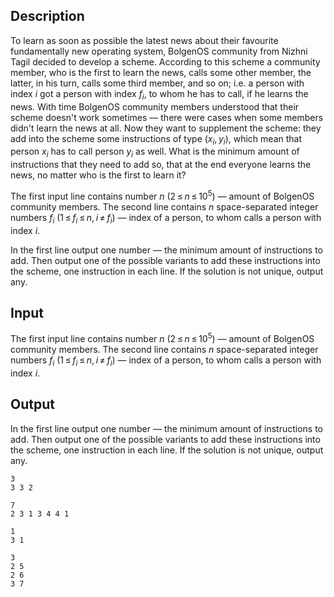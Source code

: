 ## Description

<div><p>To learn as soon as possible the latest news about their favourite fundamentally new operating system, BolgenOS community from Nizhni Tagil decided to develop a scheme. According to this scheme a community member, who is the first to learn the news, calls some other member, the latter, in his turn, calls some third member, and so on; i.e. a person with index <span class="tex-span"><i>i</i></span> got a person with index <span class="tex-span"><i>f</i><sub class="lower-index"><i>i</i></sub></span>, to whom he has to call, if he learns the news. With time BolgenOS community members understood that their scheme doesn't work sometimes — there were cases when some members didn't learn the news at all. Now they want to supplement the scheme: they <span class="tex-font-style-underline">add</span> into the scheme some instructions of type <span class="tex-span">(<i>x</i><sub class="lower-index"><i>i</i></sub>, <i>y</i><sub class="lower-index"><i>i</i></sub>)</span>, which mean that person <span class="tex-span"><i>x</i><sub class="lower-index"><i>i</i></sub></span> has to call person <span class="tex-span"><i>y</i><sub class="lower-index"><i>i</i></sub></span> as well. What is the minimum amount of instructions that they need to add so, that at the end everyone learns the news, no matter who is the first to learn it?</p></div><div class="input-specification"><p>The first input line contains number <span class="tex-span"><i>n</i></span> (<span class="tex-span">2 ≤ <i>n</i> ≤ 10<sup class="upper-index">5</sup></span>) — amount of BolgenOS community members. The second line contains <span class="tex-span"><i>n</i></span> space-separated integer numbers <span class="tex-span"><i>f</i><sub class="lower-index"><i>i</i></sub></span> (<span class="tex-span">1 ≤ <i>f</i><sub class="lower-index"><i>i</i></sub> ≤ <i>n</i>, <i>i</i> ≠ <i>f</i><sub class="lower-index"><i>i</i></sub></span>) — index of a person, to whom calls a person with index <span class="tex-span"><i>i</i></span>.</p></div><div class="output-specification"><p>In the first line output one number — the minimum amount of instructions to add. Then output one of the possible variants to add these instructions into the scheme, one instruction in each line. If the solution is not unique, output any.</p></div>

## Input

<p>The first input line contains number <span class="tex-span"><i>n</i></span> (<span class="tex-span">2 ≤ <i>n</i> ≤ 10<sup class="upper-index">5</sup></span>) — amount of BolgenOS community members. The second line contains <span class="tex-span"><i>n</i></span> space-separated integer numbers <span class="tex-span"><i>f</i><sub class="lower-index"><i>i</i></sub></span> (<span class="tex-span">1 ≤ <i>f</i><sub class="lower-index"><i>i</i></sub> ≤ <i>n</i>, <i>i</i> ≠ <i>f</i><sub class="lower-index"><i>i</i></sub></span>) — index of a person, to whom calls a person with index <span class="tex-span"><i>i</i></span>.</p>

## Output

<p>In the first line output one number — the minimum amount of instructions to add. Then output one of the possible variants to add these instructions into the scheme, one instruction in each line. If the solution is not unique, output any.</p>





```input1
3
3 3 2

```




```input2
7
2 3 1 3 4 4 1

```




```output1
1
3 1

```




```output2
3
2 5
2 6
3 7

```


